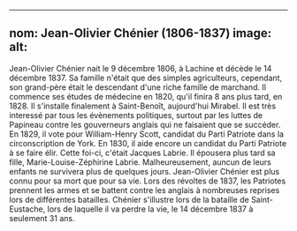 ---

nom: Jean-Olivier Chénier (1806-1837)
image:
alt:
--

Jean-Olivier Chénier nait le 9 décembre 1806, à Lachine et décède le 14 décembre 1837. Sa famille n'était que des simples agriculteurs, cependant, son grand-père était le descendant d'une riche famille de marchand. Il commence ses études de médecine en 1820, qu'il finira 8 ans plus tard, en 1828. Il s'installe finalement à Saint-Benoît, aujourd'hui Mirabel. Il est très interessé par tous les évènements politiques, surtout par les luttes de Papineau contre les gouverneurs anglais qui ne faisaient que se succéder. En 1829, il vote pour William-Henry Scott, candidat du Parti Patriote dans la circonscription de York. En 1830, il aide encore un candidat du Parti Patriote à se faire élir. Cette foi-ci, c'était Jacques Labrie. Il épousera plus tard sa fille, Marie-Louise-Zéphirine Labrie. Malheureusement, auncun de leurs enfants ne survivera plus de quelques jours. Jean-Olivier Chénier est plus connu pour sa mort que pour sa vie. Lors des révoltes de 1837, les Patriotes prennent les armes et se battent contre les anglais à nombreuses reprises lors de différentes batailles. Chénier s'illustre lors de la bataille de Saint-Eustache, lors de laquelle il va perdre la vie, le 14 décembre 1837 à seulement 31 ans.
